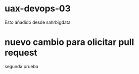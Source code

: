 # uax-devops-03
Esto añadido desde sahrbigdata
# nuevo cambio para olicitar pull request
segunda prueba
